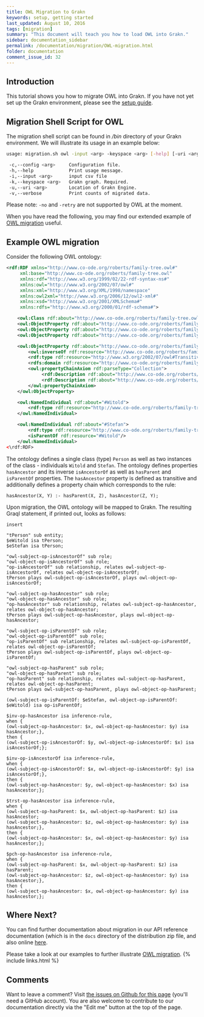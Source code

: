 ```yaml
---
title: OWL Migration to Grakn
keywords: setup, getting started
last_updated: August 10, 2016
tags: [migration]
summary: "This document will teach you how to load OWL into Grakn."
sidebar: documentation_sidebar
permalink: /documentation/migration/OWL-migration.html
folder: documentation
comment_issue_id: 32
---
```


## Introduction
This tutorial shows you how to migrate OWL into Grakn. If you have not yet set up the Grakn environment, please see the [setup guide](../get-started/setup-guide.html).

## Migration Shell Script for OWL
The migration shell script can be found in */bin* directory of your Grakn environment. We will illustrate its usage in an example below:

```bash
usage: migration.sh owl -input <arg> -keyspace <arg> [-help] [-uri <arg>] [-verbose]

 -c,--config <arg>     Configuration file.
 -h,--help             Print usage message.
 -i,--input <arg>      input csv file
 -k,--keyspace <arg>   Grakn graph. Required.
 -u,--uri <arg>        Location of Grakn Engine.
 -v,--verbose          Print counts of migrated data.
```

Please note: `-no` and `-retry` are not supported by OWL at the moment.

When you have read the following, you may find our extended example of [OWL migration](../examples/OWL-migration.html) useful.

## Example OWL migration
Consider the following OWL ontology:

```xml
<rdf:RDF xmlns="http://www.co-ode.org/roberts/family-tree.owl#"
     xml:base="http://www.co-ode.org/roberts/family-tree.owl"
     xmlns:rdf="http://www.w3.org/1999/02/22-rdf-syntax-ns#"
     xmlns:owl="http://www.w3.org/2002/07/owl#"
     xmlns:xml="http://www.w3.org/XML/1998/namespace"
     xmlns:owl2xml="http://www.w3.org/2006/12/owl2-xml#"
     xmlns:xsd="http://www.w3.org/2001/XMLSchema#"
     xmlns:rdfs="http://www.w3.org/2000/01/rdf-schema#">

    <owl:Class rdf:about="http://www.co-ode.org/roberts/family-tree.owl#Person"/>
    <owl:ObjectProperty rdf:about="http://www.co-ode.org/roberts/family-tree.owl#isAncestorOf"/>
    <owl:ObjectProperty rdf:about="http://www.co-ode.org/roberts/family-tree.owl#isParentOf"/>
    <owl:ObjectProperty rdf:about="http://www.co-ode.org/roberts/family-tree.owl#hasParent"/>

    <owl:ObjectProperty rdf:about="http://www.co-ode.org/roberts/family-tree.owl#hasAncestor">
        <owl:inverseOf rdf:resource="http://www.co-ode.org/roberts/family-tree.owl#isAncestorOf"/>
        <rdf:type rdf:resource="http://www.w3.org/2002/07/owl#TransitiveProperty"/>
        <rdfs:domain rdf:resource="http://www.co-ode.org/roberts/family-tree.owl#Person"/>
        <owl:propertyChainAxiom rdf:parseType="Collection">
             <rdf:Description rdf:about="http://www.co-ode.org/roberts/family-tree.owl#hasParent"/>
             <rdf:Description rdf:about="http://www.co-ode.org/roberts/family-tree.owl#hasAncestor"/>
        </owl:propertyChainAxiom>
    </owl:ObjectProperty>

    <owl:NamedIndividual rdf:about="#Witold">
        <rdf:type rdf:resource="http://www.co-ode.org/roberts/family-tree.owl#Person"/>
    </owl:NamedIndividual>

    <owl:NamedIndividual rdf:about="#Stefan">
        <rdf:type rdf:resource="http://www.co-ode.org/roberts/family-tree.owl#Person"/>
        <isParentOf rdf:resource="#Witold"/>
    </owl:NamedIndividual>
<\rdf:RDF>
```

The ontology defines a single class (type) `Person` as well as two instances of the class - individuals `Witold` and `Stefan`. The ontology defines properties `hasAncestor` and its inverse `isAncestorOf` as well as `hasParent` and `isParentOf` properties. The `hasAncestor` property is defined as transitive and additionally defines a property chain which corresponds to the rule:

```
hasAncestor(X, Y) :- hasParent(X, Z), hasAncestor(Z, Y);
```

Upon migration, the OWL ontology will be mapped to Grakn. The resulting Graql statement, if printed out, looks as follows:

```graql
insert

"tPerson" sub entity;
$eWitold isa tPerson;
$eStefan isa tPerson;

"owl-subject-op-isAncestorOf" sub role;
"owl-object-op-isAncestorOf" sub role;
"op-isAncestorOf" sub relationship, relates owl-subject-op-isAncestorOf, relates owl-object-op-isAncestorOf;
tPerson plays owl-subject-op-isAncestorOf, plays owl-object-op-isAncestorOf;

"owl-subject-op-hasAncestor" sub role;
"owl-object-op-hasAncestor" sub role;
"op-hasAncestor" sub relationship, relates owl-subject-op-hasAncestor, relates owl-object-op-hasAncestor;
tPerson plays owl-subject-op-hasAncestor, plays owl-object-op-hasAncestor;

"owl-subject-op-isParentOf" sub role;
"owl-object-op-isParentOf" sub role;
"op-isParentOf" sub relationship, relates owl-subject-op-isParentOf, relates owl-object-op-isParentOf;
tPerson plays owl-subject-op-isParentOf, plays owl-object-op-isParentOf;

"owl-subject-op-hasParent" sub role;
"owl-object-op-hasParent" sub role;
"op-hasParent" sub relationship, relates owl-subject-op-hasParent, relates owl-object-op-hasParent;
tPerson plays owl-subject-op-hasParent, plays owl-object-op-hasParent;

(owl-subject-op-isParentOf: $eStefan, owl-object-op-isParentOf: $eWitold) isa op-isParentOf;

$inv-op-hasAncestor isa inference-rule,
when {
(owl-subject-op-hasAncestor: $x, owl-object-op-hasAncestor: $y) isa hasAncestor;},
then {
(owl-subject-op-isAncestorOf: $y, owl-object-op-isAncestorOf: $x) isa isAncestorOf;};

$inv-op-isAncestorOf isa inference-rule,
when {
(owl-subject-op-isAncestorOf: $x, owl-object-op-isAncestorOf: $y) isa isAncestorOf;},
then {
(owl-subject-op-hasAncestor: $y, owl-object-op-hasAncestor: $x) isa hasAncestor;};

$trst-op-hasAncestor isa inference-rule,
when {
(owl-subject-op-hasParent: $x, owl-object-op-hasParent: $z) isa hasAncestor;
(owl-subject-op-hasAncestor: $z, owl-object-op-hasAncestor: $y) isa hasAncestor;},
then {
(owl-subject-op-hasAncestor: $x, owl-object-op-hasAncestor: $y) isa hasAncestor;};

$pch-op-hasAncestor isa inference-rule,
when {
(owl-subject-op-hasParent: $x, owl-object-op-hasParent: $z) isa hasParent;
(owl-subject-op-hasAncestor: $z, owl-object-op-hasAncestor: $y) isa hasAncestor;},
then {
(owl-subject-op-hasAncestor: $x, owl-object-op-hasAncestor: $y) isa hasAncestor;};
```

## Where Next?
You can find further documentation about migration in our API reference documentation (which is in the `docs` directory of the distribution zip file, and also online [here](https://grakn.ai/javadocs.html).

Please take a look at our examples to further illustrate [OWL migration](../examples/OWL-migration.html).
{% include links.html %}


## Comments
Want to leave a comment? Visit <a href="https://github.com/graknlabs/docs/issues/32" target="_blank">the issues on Github for this page</a> (you'll need a GitHub account). You are also welcome to contribute to our documentation directly via the "Edit me" button at the top of the page.
